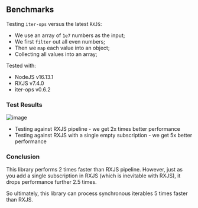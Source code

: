 Benchmarks
----------

Testing `iter-ops` versus the latest `RXJS`:

* We use an array of `1e7` numbers as the input;
* We first `filter` out all even numbers;
* Then we `map` each value into an object;
* Collecting all values into an array;

Tested with:

* NodeJS v16.13.1
* RXJS v7.4.0
* iter-ops v0.6.2

### Test Results

![image](https://user-images.githubusercontent.com/5108906/144763096-9de43082-fd56-45f7-bdc0-98968eaddb27.png)

* Testing against RXJS pipeline - we get 2x times better performance
* Testing against RXJS with a single empty subscription - we get 5x better performance

### Conclusion

This library performs 2 times faster than RXJS pipeline. However, just as you add a single subscription in RXJS (which
is inevitable with RXJS), it drops performance further 2.5 times.

So ultimately, this library can process synchronous iterables 5 times faster than RXJS.
